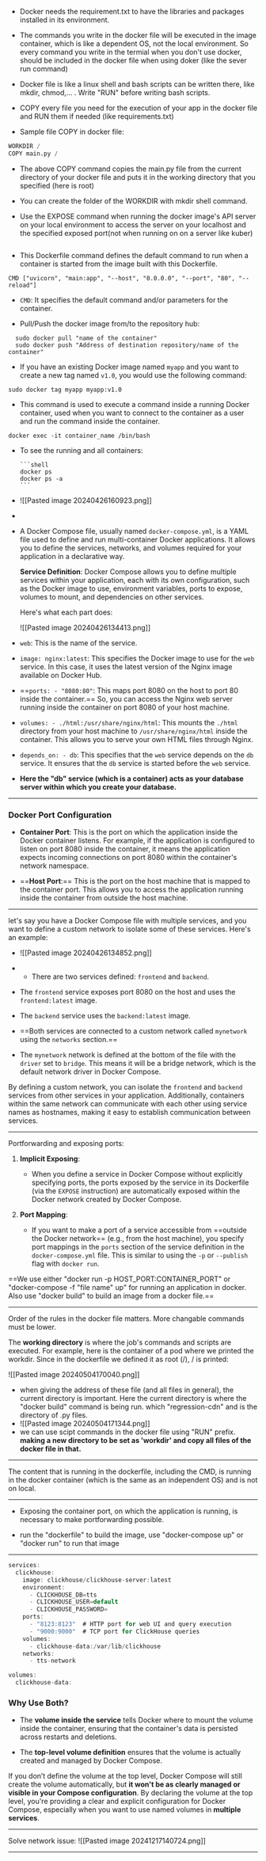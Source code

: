 - Docker needs the requirement.txt to have the libraries and packages installed in its environment.

- The commands you write in the docker file will be executed in the image container, which is like a dependent OS, not the local environment.
  So every command you write in the termial when you don't use docker, should be included in the docker file when using doker (like the sever run command)

- Docker file is like a linux shell and bash scripts can be written there, like mkdir, chmod,... . Write "RUN" before writing bash scripts.

- COPY every file you need for the execution of your app in the docker file and RUN them if needed (like requirements.txt)
  
- Sample file COPY in docker file:
  
```python
WORKDIR /  
COPY main.py / 
```

- The above COPY command copies the main.py file from the current directory of your docker file and puts it in the working directory that you specified (here is root)
- You can create the folder of the WORKDIR with mkdir shell command.


- Use the EXPOSE command when running the docker image's API server on your local environment to access the server on your localhost and the specified exposed port(not when running on on a server like kuber)
```
```
- This Dockerfile command defines the default command to run when a container is started from the image built with this Dockerfile.

```shell
CMD ["uvicorn", "main:app", "--host", "0.0.0.0", "--port", "80", "--reload"]
```

- `CMD`: It specifies the default command and/or parameters for the container.

- Pull/Push the docker image from/to the repository hub:
  
```shell
  sudo docker pull "name of the container"
  sudo docker push "Address of destination repository/name of the container"
  ```

- If you have an existing Docker image named `myapp` and you want to create a new tag named `v1.0`, you would use the following command:

```
sudo docker tag myapp myapp:v1.0
```
- This command is used to execute a command inside a running Docker container, used when you want to connect to the container as a user and run the command inside the container.
  
```shell
docker exec -it container_name /bin/bash
```

- To see the running and all containers:
  
	  ```shell
	  docker ps
	  docker ps -a
	  ```

- ![[Pasted image 20240426160923.png]]
- 
- A Docker Compose file, usually named `docker-compose.yml`, is a YAML file used to define and run multi-container Docker applications. It allows you to define the services, networks, and volumes required for your application in a declarative way.
  
  **Service Definition**: Docker Compose allows you to define multiple services within your application, each with its own configuration, such as the Docker image to use, environment variables, ports to expose, volumes to mount, and dependencies on other services.
  
  Here's what each part does:

  ![[Pasted image 20240426134413.png]]

- `web`: This is the name of the service.
- `image: nginx:latest`: This specifies the Docker image to use for the `web` service. In this case, it uses the latest version of the Nginx image available on Docker Hub.
- ==`ports: - "8080:80"`: This maps port 8080 on the host to port 80 inside the container.== So, you can access the Nginx web server running inside the container on port 8080 of your host machine.
- `volumes: - ./html:/usr/share/nginx/html`: This mounts the `./html` directory from your host machine to `/usr/share/nginx/html` inside the container. This allows you to serve your own HTML files through Nginx.
- `depends_on: - db`: This specifies that the `web` service depends on the `db` service. It ensures that the `db` service is started before the `web` service.
- **Here the "db" service (which is a container) acts as your database server within which you create your database.**

-------------------------------

### Docker Port Configuration

- **Container Port**: This is the port on which the application inside the Docker container listens. For example, if the application is configured to listen on port 8080 inside the container, it means the application expects incoming connections on port 8080 within the container's network namespace.
    
- ==**Host Port**:== This is the port on the host machine that is mapped to the container port. This allows you to access the application running inside the container from outside the host machine.
-------------------------

let's say you have a Docker Compose file with multiple services, and you want to define a custom network to isolate some of these services. Here's an example:

- ![[Pasted image 20240426134852.png]]


- - There are two services defined: `frontend` and `backend`.
- The `frontend` service exposes port 8080 on the host and uses the `frontend:latest` image.
- The `backend` service uses the `backend:latest` image.
- ==Both services are connected to a custom network called `mynetwork` using the `networks` section.==
- The `mynetwork` network is defined at the bottom of the file with the `driver` set to `bridge`. This means it will be a bridge network, which is the default network driver in Docker Compose.

By defining a custom network, you can isolate the `frontend` and `backend` services from other services in your application. Additionally, containers within the same network can communicate with each other using service names as hostnames, making it easy to establish communication between services.

--------------------

Portforwarding and exposing ports:

1. **Implicit Exposing**:
    
    - When you define a service in Docker Compose without explicitly specifying ports, the ports exposed by the service in its Dockerfile (via the `EXPOSE` instruction) are automatically exposed within the Docker network created by Docker Compose.
2. **Port Mapping**:
    
    - If you want to make a port of a service accessible from ==outside the Docker network== (e.g., from the host machine), you specify port mappings in the `ports` section of the service definition in the `docker-compose.yml` file. This is similar to using the `-p` or `--publish` flag with `docker run`.


==We use either "docker run -p HOST_PORT:CONTAINER_PORT" or "docker-compose -f "file name" up" for running an application in docker. Also use "docker build" to build an image from a docker file.==


--------------------------------


Order of the rules in the docker file matters. More changable commands must be lower.

The **working directory** is where the job's commands and scripts are executed. For example, here is the container of a pod where we printed the workdir. Since in the dockerfile we defined it as root (/), / is printed:

![[Pasted image 20240504170040.png]]

- when giving the address of these file (and all files in general), the current directory is important. Here the current directory is where the "docker build" command is being run. which "regression-cdn" and is the directory of .py files.
- ![[Pasted image 20240504171344.png]]
- we can use scipt commands in the docker file using "RUN" prefix. **making a new directory to be set as 'workdir' and copy all files of the docker file in that.**

--------------------------------
The content that is running in the dockerfile, including the CMD, is running in the docker container (which is the same as an independent OS) and is not on local.

-------------------------------
- Exposing the container port, on which the application is running, is necessary to make portforwarding possible.

- run the "dockerfile" to build the image, use "docker-compose up" or "docker run" to run that image

----------------

```D
services:
  clickhouse:
    image: clickhouse/clickhouse-server:latest  
    environment:
      - CLICKHOUSE_DB=tts
      - CLICKHOUSE_USER=default
      - CLICKHOUSE_PASSWORD= 
    ports:
      - "8123:8123"  # HTTP port for web UI and query execution
      - "9000:9000"  # TCP port for ClickHouse queries
    volumes:
      - clickhouse-data:/var/lib/clickhouse  
    networks:
      - tts-network

volumes:
  clickhouse-data: 

```

### Why Use Both?

- The **volume inside the service** tells Docker where to mount the volume inside the container, ensuring that the container's data is persisted across restarts and deletions.
    
- The **top-level volume definition** ensures that the volume is actually created and managed by Docker Compose.
    

If you don’t define the volume at the top level, Docker Compose will still create the volume automatically, but **it won't be as clearly managed or visible in your Compose configuration**. By declaring the volume at the top level, you're providing a clear and explicit configuration for Docker Compose, especially when you want to use named volumes in **multiple services**.


--------------------

Solve network issue:
![[Pasted image 20241217140724.png]]

------------
